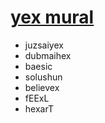 # [yex mural](https://webmural.com/yex)

* juzsaiyex
* dubmaihex
* baesic
* solushun
* believex
* fEExL
* hexarT
